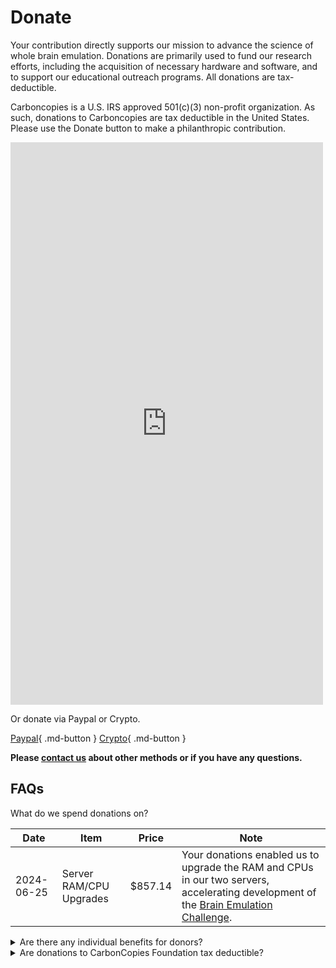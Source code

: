 # Donate

Your contribution directly supports our mission to advance the science of whole brain emulation. Donations are primarily used to fund our research efforts, including the acquisition of necessary hardware and software, and to support our educational outreach programs. All donations are tax-deductible.

Carboncopies is a U.S. IRS approved 501\(c)(3) non-profit organization. As such, donations to Carboncopies are tax deductible in the United States. Please use the Donate button to make a philanthropic contribution.

<div>
<script src="https://donorbox.org/widget.js" paypalExpress="false"></script><iframe src="https://donorbox.org/embed/carboncopies?default_interval=m" name="donorbox" allowpaymentrequest="allowpaymentrequest" seamless="seamless" frameborder="0" scrolling="no" height="900px" width="100%" style="max-width: 500px; min-width: 250px; max-height:none!important" allow="payment"></iframe>
</div>



Or donate via Paypal or Crypto.

[Paypal](http://paypal.me/carboncopies){ .md-button }
[Crypto](https://commerce.coinbase.com/checkout/408c8723-e3a2-4f2c-bd6c-cf3049272551){ .md-button }


<!-- <div>
<a href="http://paypal.me/carboncopies" target="_self" itemprop="url">
<img loading="lazy" class="fl-photo-img wp-image-2214 size-full" src="/Donate/Assets/donate-paypal-button.png" alt="donate-paypal-button" itemprop="image" height="156" width="334" title="donate-paypal-button"/>
</a>
</div>

<div>
<a href="https://commerce.coinbase.com/checkout/408c8723-e3a2-4f2c-bd6c-cf3049272551" target="_blank" rel="noopener" itemprop="url">
<img loading="lazy" class="fl-photo-img wp-image-2224 size-full" src="/Donate/Assets/crypto-donate-crop.png" alt="crypto-donate" itemprop="image" height="155" width="336" title="crypto-donate"/>
</a>
</div> -->

**Please [contact us](mailto:contact@carboncopies.org) about other methods or if you have any questions.**


## FAQs

What do we spend donations on?

| Date  | Item | Price | Note |
|---|---|---|---|
| 2024-06-25  | Server RAM/CPU Upgrades | $857.14 | Your donations enabled us to upgrade the RAM and CPUs in our two servers, accelerating development of the [Brain Emulation Challenge](https://braingenix.org/Challenge/Overview/). |

<details><summary>Are there any individual benefits for donors?</summary>

Asides from being tax-deductible, currently we utilize 100% of donations towards progressing development of Whole Brain Emulation. 

</details>

<details><summary>Are donations to CarbonCopies Foundation tax deductible?</summary>

Carboncopies is a U.S. IRS approved 501\(c)(3) non-profit organization. As such, donations to Carboncopies are tax deductible in the United States.
EIN: 81-4083638

</details>